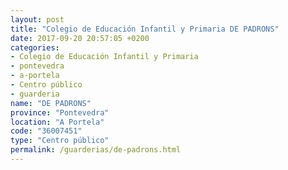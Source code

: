 ```yaml
---
layout: post
title: "Colegio de Educación Infantil y Primaria DE PADRONS"
date: 2017-09-20 20:57:05 +0200
categories:
- Colegio de Educación Infantil y Primaria
- pontevedra
- a-portela
- Centro público
- guarderia
name: "DE PADRONS"
province: "Pontevedra"
location: "A Portela"
code: "36007451"
type: "Centro público"
permalink: /guarderias/de-padrons.html
---
```


